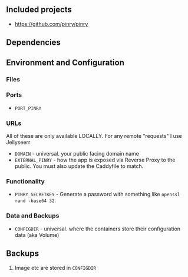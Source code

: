 ## Included projects

- https://github.com/pinry/pinry

## Dependencies


## Environment and Configuration

### Files

### Ports
- `PORT_PINRY`

### URLs
All of these are only available LOCALLY. For any remote "requests" I use Jellyseerr
- `DOMAIN` - universal. your public facing domain name
- `EXTERNAL_PINRY` - how the app is exposed via Reverse Proxy to the public. You must also update the Caddyfile to match.

### Functionality
- `PINRY_SECRETKEY` - Generate a password with something like `openssl rand -base64 32`.

### Data and Backups
- `CONFIGDIR` - universal. where the containers store their configuration data (aka Volume)


## Backups
1. Image etc are stored in `CONFIGDIR`